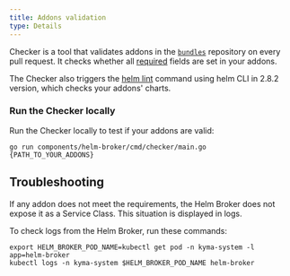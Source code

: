 ```yaml
---
title: Addons validation
type: Details
---
```


Checker is a tool that validates addons in the [`bundles`](https://github.com/kyma-project/bundles) repository on every pull request. It checks whether all [required](#details-create-a-bundle) fields are set in your addons.

The Checker also triggers the [helm lint](https://helm.sh/docs/helm/#helm-lint) command using helm CLI in 2.8.2 version, which checks your addons' charts.

### Run the Checker locally

Run the Checker locally to test if your addons are valid:
```
go run components/helm-broker/cmd/checker/main.go {PATH_TO_YOUR_ADDONS}
```

## Troubleshooting

If any addon does not meet the requirements, the Helm Broker does not expose it as a Service Class. This situation is displayed in logs.

To check logs from the Helm Broker, run these commands:

```
export HELM_BROKER_POD_NAME=kubectl get pod -n kyma-system -l app=helm-broker
kubectl logs -n kyma-system $HELM_BROKER_POD_NAME helm-broker
```
